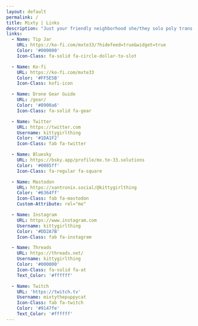 ```yaml
---
layout: default
permalink: /
title: Mixty | Links
description: "Just your friendly neighborhood she/they solo poly trans femme ⬡-Drone #8377 gamer puppycat girl switch who loves run on sentences"
links:
  - Name: Tip Jar
    URL: https://ko-fi.com/mxte33/?hidefeed=true&widget=true
    Color: '#000000'
    Icon-Class: fa-solid fa-circle-dollar-to-slot

  - Name: Ko-fi
    URL: https://ko-fi.com/mxte33
    Color: '#FF5E5B'
    Icon-Class: kofi-icon

  - Name: Drone Gear Guide
    URL: /gear/
    Color: '#8900a6'
    Icon-Class: fa-solid fa-gear

  - Name: Twitter
    URL: https://twitter.com
    Username: kittygirlthing
    Color: '#1DA1F2'
    Icon-Class: fab fa-twitter

  - Name: Bluesky
    URL: https://bsky.app/profile/mx.te-33.solutions
    Color: '#0085ff'
    Icon-Class: fa-regular fa-square

  - Name: Mastodon
    URL: https://xantronix.social/@kittygirlthing
    Color: '#6364ff'
    Icon-Class: fab fa-mastodon
    Custom-Attribute: rel="me"

  - Name: Instagram
    URL: https://www.instagram.com
    Username: kittygirlthing
    Color: '#DD2A7B'
    Icon-Class: fab fa-instagram

  - Name: Threads
    URL: https://threads.net/
    Username: kittygirlthing
    Color: '#000000'
    Icon-Class: fa-solid fa-at
    Text_Color: '#ffffff'

  - Name: Twitch
    URL: 'https://twitch.tv'
    Username: mixtythepuppycat
    Icon-Class: fab fa-twitch
    Color: '#9147fe'
    Text_Color: '#ffffff'
---
```

